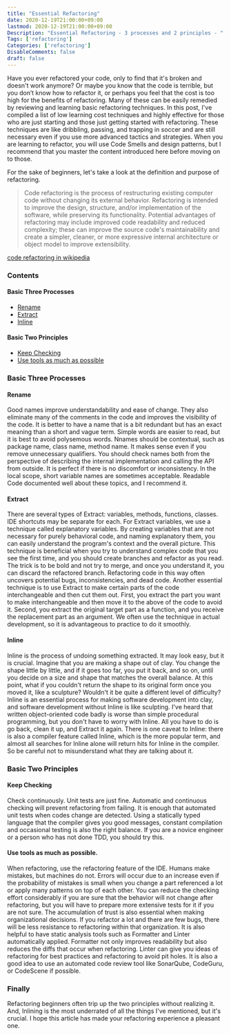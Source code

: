 ```yaml
---
title: "Essential Refactoring"
date: 2020-12-19T21:00:00+09:00
lastmod: 2020-12-19T21:00:00+09:00
Description: "Essential Refactoring - 3 processes and 2 principles - " 
Tags: ['refactoring']
Categories: ['refactoring']
DisableComments: false
draft: false
---
```


Have you ever refactored your code, only to find that it's broken and doesn't work anymore?
Or maybe you know that the code is terrible, but you don’t know how to refactor it, or perhaps you feel that the cost is too high for the benefits of refactoring. Many of these can be easily remedied by reviewing and learning basic refactoring techniques. In this post, I've compiled a list of low learning cost techniques and highly effective for those who are just starting and those just getting started with refactoring. These techniques are like dribbling, passing, and trapping in soccer and are still necessary even if you use more advanced tactics and strategies. When you are learning to refactor, you will use Code Smells and design patterns, but I recommend that you master the content introduced here before moving on to those.

For the sake of beginners, let's take a look at the definition and purpose of refactoring.

> Code refactoring is the process of restructuring existing computer code without changing its external behavior. 
> Refactoring is intended to improve the design, structure, and/or implementation of the software, while preserving its functionality. Potential advantages of refactoring may include improved code readability and reduced complexity; these can improve the source code's maintainability and create a simpler, cleaner, or more expressive internal architecture or object model to improve extensibility.

[code refactoring in wikipedia](https://en.wikipedia.org/wiki/Code_refactoring )

### Contents
#### Basic Three Processes
- [Rename](#rename)
- [Extract](#extract)
- [Inline](#inline)

#### Basic Two Principles
- [Keep Checking](#keep-checking)
- [Use tools as much as possible](#use-tools-as-much-as-possible)

### Basic Three Processes
#### Rename
Good names improve understandability and ease of change. They also eliminate many of the comments in the code and improves the visibility of the code. It is better to have a name that is a bit redundant but has an exact meaning than a short and vague term. Simple words are easier to read, but it is best to avoid polysemous words. 
Nnames should be contextual, such as package name, class name, method name. It makes sense even if you remove unnecessary qualifiers. 
You should check names both from the perspective of describing the internal implementation and calling the API from outside. It is perfect if there is no discomfort or inconsistency. 
In the local scope, short variable names are sometimes acceptable.
Readable Code documented well about these topics, and I recommend it.

#### Extract
There are several types of Extract: variables, methods, functions, classes. IDE shortcuts may be separate for each.
For Extract variables, we use a technique called explanatory variables. By creating variables that are not necessary for purely behavioral code, and naming explanatory them, you can easily understand the program's context and the overall picture.
This technique is beneficial when you try to understand complex code that you see the first time, and you should create branches and refactor as you read. The trick is to be bold and not try to merge, and once you understand it, you can discard the refactored branch.
Refactoring code in this way often uncovers potential bugs, inconsistencies, and dead code.
Another essential technique is to use Extract to make certain parts of the code interchangeable and then cut them out. First, you extract the part you want to make interchangeable and then move it to the above of the code to avoid it. Second, you extract the original target part as a function, and you receive the replacement part as an argument. We often use the technique in actual development, so it is advantageous to practice to do it smoothly.

#### Inline
Inline is the process of undoing something extracted.
It may look easy, but it is crucial.
Imagine that you are making a shape out of clay. You change the shape little by little, and if it goes too far, you put it back, and so on, until you decide on a size and shape that matches the overall balance.
At this point, what if you couldn't return the shape to its original form once you moved it, like a sculpture? Wouldn't it be quite a different level of difficulty?
Inline is an essential process for making software development into clay, and software development without Inline is like sculpting.
I've heard that written object-oriented code badly is worse than simple procedural programming, but you don't have to worry with Inline. All you have to do is go back, clean it up, and Extract it again.
There is one caveat to Inline: there is also a compiler feature called Inline, which is the more popular term, and almost all searches for Inline alone will return hits for Inline in the compiler. So be careful not to misunderstand what they are talking about it.

### Basic Two Principles
#### Keep Checking
Check continuously. Unit tests are just fine. 
Automatic and continuous checking will prevent refactoring from failing. It is enough that automated unit tests when codes change are detected.
Using a statically typed language that the compiler gives you good messages, constant compilation and occasional testing is also the right balance.
If you are a novice engineer or a person who has not done TDD, you should try this.

#### Use tools as much as possible.
When refactoring, use the refactoring feature of the IDE. Humans make mistakes, but machines do not. Errors will occur due to an increase even if the probability of mistakes is small when you change a part referenced a lot or apply many patterns on top of each other. You can reduce the checking effort considerably if you are sure that the behavior will not change after refactoring,  but you will have to prepare more extensive tests for it if you are not sure.
The accumulation of trust is also essential when making organizational decisions. If you refactor a lot and there are few bugs, there will be less resistance to refactoring within that organization.
It is also helpful to have static analysis tools such as Formatter and Linter automatically applied. Formatter not only improves readability but also reduces the diffs that occur when refactoring. Linter can give you ideas of refactoring for best practices and refactoring to avoid pit holes.
It is also a good idea to use an automated code review tool like SonarQube, CodeGuru, or CodeScene if possible.


### Finally
Refactoring beginners often trip up the two principles without realizing it.
And, Inlining is the most underrated of all the things I've mentioned, but it's crucial. 
I hope this article has made your refactoring experience a pleasant one.
